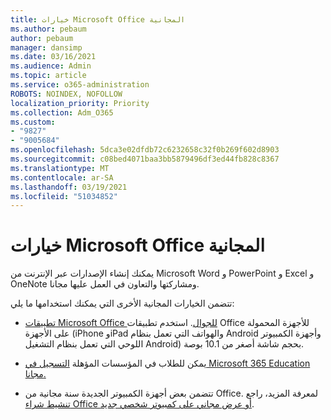 ```yaml
---
title: خيارات Microsoft Office المجانية
ms.author: pebaum
author: pebaum
manager: dansimp
ms.date: 03/16/2021
ms.audience: Admin
ms.topic: article
ms.service: o365-administration
ROBOTS: NOINDEX, NOFOLLOW
localization_priority: Priority
ms.collection: Adm_O365
ms.custom:
- "9827"
- "9005684"
ms.openlocfilehash: 5dca3e02dfdb72c6232658c32f0b269f602d8903
ms.sourcegitcommit: c08bed4071baa3bb5879496df3ed44fb828c8367
ms.translationtype: MT
ms.contentlocale: ar-SA
ms.lasthandoff: 03/19/2021
ms.locfileid: "51034852"
---
```

# <a name="free-microsoft-office-options"></a>خيارات Microsoft Office المجانية

يمكنك إنشاء الإصدارات عبر الإنترنت من Microsoft Word و PowerPoint و Excel و OneNote ومشاركتها والتعاون في العمل عليها مجانا.

تتضمن الخيارات المجانية الأخرى التي يمكنك استخدامها ما يلي:

- [تطبيقات Microsoft Office للجوال](https://products.office.com/mobile/office?wt.mc_id=Cons_Office_Chatbot). استخدم تطبيقات Office للأجهزة المحمولة على الأجهزة (iPhone وiPad والهواتف التي تعمل بنظام Android وأجهزة الكمبيوتر اللوحي التي تعمل بنظام التشغيل Android) بحجم شاشة أصغر من 10.1 بوصة.

- يمكن للطلاب في المؤسسات المؤهلة [التسجيل في Microsoft 365 Education مجانا.](https://www.microsoft.com/education/products/office?wt.mc_id=Cons_Office_Chatbot)

- تتضمن بعض أجهزة الكمبيوتر الجديدة سنة مجانية من Office. لمعرفة المزيد، راجع [تنشيط شراء Office أو عرض مجاني على كمبيوتر شخصي جديد](https://support.office.com/article/89881633-0b26-4ca8-816b-93f347bd92c0?wt.mc_id=Cons_Office_Chatbot).